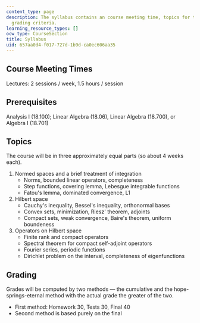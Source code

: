 ```yaml
---
content_type: page
description: The syllabus contains an course meeting time, topics for the course and
  grading criteria.
learning_resource_types: []
ocw_type: CourseSection
title: Syllabus
uid: 657aa0d4-f017-727d-1b9d-ca0ec606aa35
---
```


Course Meeting Times
--------------------

Lectures: 2 sessions / week, 1.5 hours / session

Prerequisites
-------------

Analysis I (18.100); Linear Algebra (18.06), Linear Algebra (18.700), or Algebra I (18.701)

Topics
------

The course will be in three approximately equal parts (so about 4 weeks each).

1.  Normed spaces and a brief treatment of integration
    *   Norms, bounded linear operators, completeness
    *   Step functions, covering lemma, Lebesgue integrable functions
    *   Fatou's lemma, dominated convergence, L1
2.  Hilbert space
    *   Cauchy's inequality, Bessel's inequality, orthonormal bases
    *   Convex sets, minimization, Riesz' theorem, adjoints
    *   Compact sets, weak convergence, Baire's theorem, uniform boundeness
3.  Operators on Hilbert space
    *   Finite rank and compact operators
    *   Spectral theorem for compact self-adjoint operators
    *   Fourier series, periodic functions
    *   Dirichlet problem on the interval, completeness of eigenfunctions

Grading
-------

Grades will be computed by two methods — the cumulative and the hope-springs-eternal method with the actual grade the greater of the two.

*   First method: Homework 30, Tests 30, Final 40
*   Second method is based purely on the final